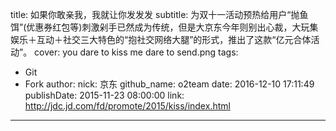 title: 如果你敢亲我，我就让你发发发
subtitle: 为双十一活动预热给用户“抛鱼饵”(优惠券红包等)刺激剁手已然成为传统，但是大京东今年则别出心裁，大玩集娱乐＋互动＋社交三大特色的“抱社交网络大腿”的形式，推出了这款“亿元合体活动”。
cover: you dare to kiss me dare to send.png
tags:
  - Git
  - Fork
author:
  nick: 京东
  github_name: o2team
date: 2016-12-10 17:11:49
publishDate: 2015-11-23 08:00:00
link: http://jdc.jd.com/fd/promote/2015/kiss/index.html
---

<!-- more -->

